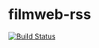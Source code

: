 filmweb-rss
===========
[![Build Status](https://travis-ci.org/mjasion/filmweb-rss.svg?branch=master)](https://travis-ci.org/mjasion/filmweb-rss)
